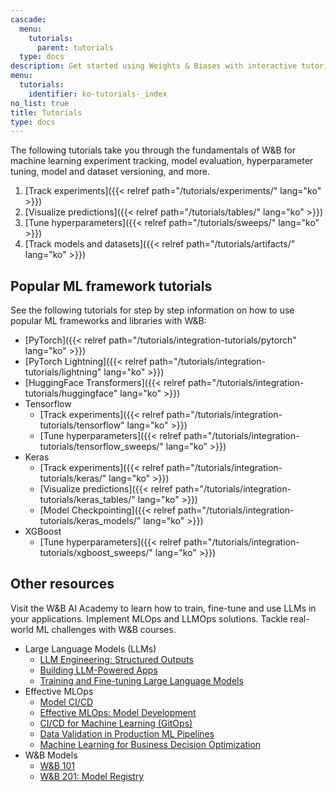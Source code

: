 ```yaml
---
cascade:
  menu:
    tutorials:
      parent: tutorials
  type: docs
description: Get started using Weights & Biases with interactive tutorials.
menu:
  tutorials:
    identifier: ko-tutorials-_index
no_list: true
title: Tutorials
type: docs
---
```


The following tutorials take you through the fundamentals of W&B for machine learning experiment tracking, model evaluation, hyperparameter tuning, model and dataset versioning, and more.

1. [Track experiments]({{< relref path="/tutorials/experiments/" lang="ko" >}}) 
2. [Visualize predictions]({{< relref path="/tutorials/tables/" lang="ko" >}})
3. [Tune hyperparameters]({{< relref path="/tutorials/sweeps/" lang="ko" >}})
4. [Track models and datasets]({{< relref path="/tutorials/artifacts/" lang="ko" >}})


## Popular ML framework tutorials
See the following tutorials for step by step information on how to use popular ML frameworks and libraries with W&B:

- [PyTorch]({{< relref path="/tutorials/integration-tutorials/pytorch" lang="ko" >}})
- [PyTorch Lightning]({{< relref path="/tutorials/integration-tutorials/lightning" lang="ko" >}})
- [HuggingFace Transformers]({{< relref path="/tutorials/integration-tutorials/huggingface" lang="ko" >}})
- Tensorflow
    - [Track experiments]({{< relref path="/tutorials/integration-tutorials/tensorflow" lang="ko" >}})
    - [Tune hyperparameters]({{< relref path="/tutorials/integration-tutorials/tensorflow_sweeps/" lang="ko" >}})
- Keras
    - [Track experiments]({{< relref path="/tutorials/integration-tutorials/keras/" lang="ko" >}})
    - [Visualize predictions]({{< relref path="/tutorials/integration-tutorials/keras_tables/" lang="ko" >}})
    - [Model Checkpointing]({{< relref path="/tutorials/integration-tutorials/keras_models/" lang="ko" >}})
- XGBoost
    - [Tune hyperparameters]({{< relref path="/tutorials/integration-tutorials/xgboost_sweeps/" lang="ko" >}})



## Other resources

Visit the W&B AI Academy to learn how to train, fine-tune and use LLMs in your applications. Implement MLOps and LLMOps solutions. Tackle real-world ML challenges with W&B courses.

- Large Language Models (LLMs)
    - [LLM Engineering: Structured Outputs](https://www.wandb.courses/courses/steering-language-models?utm_source=wandb_docs&utm_medium=code&utm_campaign=tutorials)
    - [Building LLM-Powered Apps](https://www.wandb.courses/courses/building-llm-powered-apps?utm_source=wandb_docs&utm_medium=code&utm_campaign=tutorials)
    - [Training and Fine-tuning Large Language Models](https://www.wandb.courses/courses/training-fine-tuning-LLMs?utm_source=wandb_docs&utm_medium=code&utm_campaign=tutorials)
- Effective MLOps
    - [Model CI/CD](https://www.wandb.courses/courses/enterprise-model-management?utm_source=wandb_docs&utm_medium=code&utm_campaign=tutorials)
    - [Effective MLOps: Model Development](https://www.wandb.courses/courses/effective-mlops-model-development?utm_source=wandb_docs&utm_medium=code&utm_campaign=tutorials)
    - [CI/CD for Machine Learning (GitOps)](https://www.wandb.courses/courses/ci-cd-for-machine-learning?utm_source=wandb_docs&utm_medium=code&utm_campaign=tutorials)
    - [Data Validation in Production ML Pipelines](https://www.wandb.courses/courses/data-validation-for-machine-learning?utm_source=wandb_docs&utm_medium=code&utm_campaign=tutorials)
    - [Machine Learning for Business Decision Optimization](https://www.wandb.courses/courses/decision-optimization?utm_source=wandb_docs&utm_medium=code&utm_campaign=tutorials)
- W&B Models 
    - [W&B 101](https://wandb.ai/site/courses/101/?utm_source=wandb_docs&utm_medium=code&utm_campaign=tutorials)
    - [W&B 201: Model Registry](https://www.wandb.courses/courses/201-model-registry?utm_source=wandb_docs&utm_medium=code&utm_campaign=tutorials)